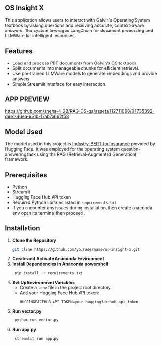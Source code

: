 ##   OS Insight X

This application allows users to interact with Galvin's Operating System textbook by asking questions and receiving accurate, context-aware answers. The system leverages LangChain for document processing and LLMWare for intelligent responses.

## Features

- Load and process PDF documents from Galvin's OS textbook.
- Split documents into manageable chunks for efficient retrieval.
- Use pre-trained LLMWare models to generate embeddings and provide answers.
- Simple Streamlit interface for easy interaction.

## APP PREVIEW

https://github.com/sneha-4-22/RAG-OS-qa/assets/112711068/04735392-d9e1-46ea-951b-17ab7a662f58


## Model Used

The model used in this project is [Industry-BERT for Insurance](https://huggingface.co/llmware/industry-bert-insurance-v0.1) provided by Hugging Face. It was employed for the operating system question-answering task using the RAG (Retrieval-Augmented Generation) framework.


## Prerequisites

- Python
- Streamlit
- Hugging Face Hub API token
- Required Python libraries listed in `requirements.txt`
- If you encounter any issues during installation, then create anaconda env open its terminal then proceed . 


## Installation 
1. **Clone the Repository**
    ```bash
    git clone https://github.com/yourusername/os-insight-x.git
    ```
2. **Create and Activate Anaconda Environment**
3. **Install Dependencies in Anaconda powershell**
   ```bash
    pip install -r requirements.txt
    ```
4. **Set Up Environment Variables**
    - Create a `.env` file in the project root directory.
    - Add your Hugging Face Hub API token:
        ```
        HUGGINGFACEHUB_API_TOKEN=your_huggingfacehub_api_token
        ```
5. **Run vector.py**
   ```bash
    python run vector.py
    ```
6. **Run app.py**
   ```bash
    streamlit run app.py
    ```
